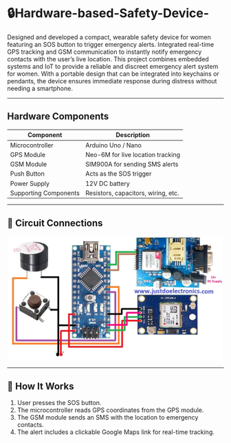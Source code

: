 # 🔒Hardware-based-Safety-Device-
Designed and developed a compact, wearable safety device for women featuring an SOS button to trigger emergency alerts. Integrated real-time GPS tracking and GSM communication to instantly notify emergency contacts with the user’s live location.
This project combines embedded systems and IoT to provide a reliable and discreet emergency alert system for women. With a portable design that can be integrated into keychains or pendants, the device ensures immediate response during distress without needing a smartphone.

---

## Hardware Components

| Component            | Description                           |
|----------------------|---------------------------------------|
| Microcontroller       | Arduino Uno / Nano                   |
| GPS Module            | Neo-6M for live location tracking     |
| GSM Module            | SIM900A for sending SMS alerts        |
| Push Button           | Acts as the SOS trigger               |
| Power Supply          |   12V DC battery            |
| Supporting Components | Resistors, capacitors, wiring, etc.  |

---

## 🔌 Circuit Connections

<p align="center">
  <img src="circuit.jpg" width="500"/>
</p>

---

## 💬 How It Works

1. User presses the SOS button.
2. The microcontroller reads GPS coordinates from the GPS module.
3. The GSM module sends an SMS with the location to emergency contacts.
4. The alert includes a clickable Google Maps link for real-time tracking.



